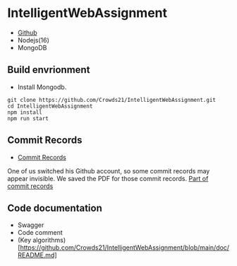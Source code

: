 # IntelligentWebAssignment
- [Github](https://github.com/Crowds21/IntelligentWebAssignment)
- Nodejs(16)
- MongoDB

## Build envrionment
- Install Mongodb.
```shell
git clone https://github.com/Crowds21/IntelligentWebAssignment.git
cd IntelligentWebAssignment
npm install
npm run start
```

## Commit Records
- [Commit Records](https://github.com/Crowds21/IntelligentWebAssignment/commits/main)

One of us switched his Github account, so some commit records may appear invisible. We saved the PDF for those commit records.
[Part of commit records](https://github.com/Crowds21/IntelligentWebAssignment/blob/main/doc/Commits.pdf)

## Code documentation
- Swagger
- Code comment
- (Key algorithms)[https://github.com/Crowds21/IntelligentWebAssignment/blob/main/doc/README.md]
